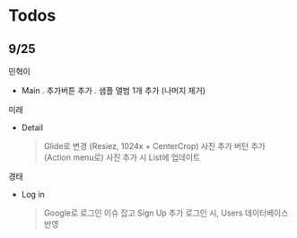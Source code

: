 Todos
=====

9/25
---

민혁이
- Main
  . 추가버튼 추가
  . 샘플 앨범 1개 추가 (나머지 제거)

미래
- Detail
  > Glide로 변경 (Resiez, 1024x + CenterCrop)
  > 사진 추가 버턴 추가 (Action menu로)
  > 사진 추가 시 List에 업데이트

경태
- Log in
  > Google로 로그인 이슈 잡고 
  > Sign Up 추가
  > 로그인 시, Users 데이터베이스 반영
